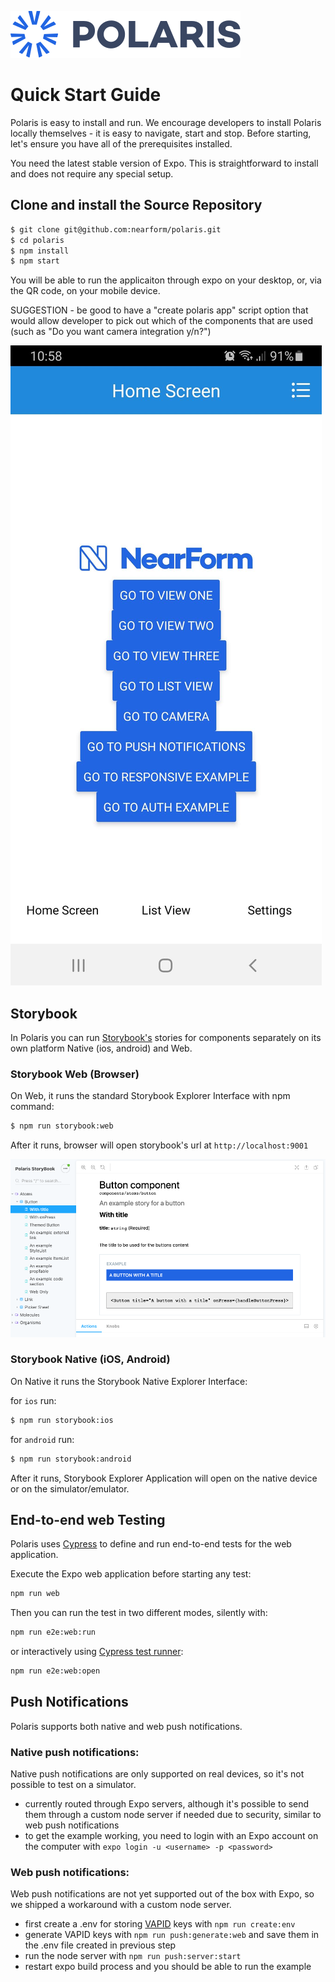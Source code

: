 ![Logo][logo]

# Quick Start Guide

Polaris is easy to install and run. We encourage developers to install Polaris locally themselves - it is easy to navigate, start and stop. Before starting, let's ensure you have all of the prerequisites installed.

You need the latest stable version of Expo. This is straightforward to install and does not require any special setup.

## Clone and install the Source Repository

```bash
$ git clone git@github.com:nearform/polaris.git
$ cd polaris
$ npm install
$ npm start
```

You will be able to run the applicaiton through expo on your desktop, or, via the QR code, on your mobile device.

SUGGESTION - be good to have a "create polaris app" script option that would allow developer to pick out which of the components that are used (such as "Do you want camera integration y/n?")

![polaris-homepage]

## Storybook

In Polaris you can run [Storybook's](polaris_UI.md) stories for components separately on its own platform Native (ios, android) and Web.

### Storybook Web (Browser)

On Web, it runs the standard Storybook Explorer Interface with npm command:

```bash
$ npm run storybook:web
```

After it runs, browser will open storybook's url at `http://localhost:9001`

![storybook-homepage]

### Storybook Native (iOS, Android)

On Native it runs the Storybook Native Explorer Interface:

for `ios` run:

```bash
$ npm run storybook:ios
```

for `android` run:

```bash
$ npm run storybook:android
```

After it runs, Storybook Explorer Application will open on the native device or on the simulator/emulator.

## End-to-end web Testing

Polaris uses [Cypress] to define and run end-to-end tests for the web application.

Execute the Expo web application before starting any test:

```sh
npm run web
```

Then you can run the test in two different modes, silently with:

```sh
npm run e2e:web:run
```

or interactively using [Cypress test runner](https://docs.cypress.io/guides/core-concepts/test-runner.html#Overview):

```sh
npm run e2e:web:open
```

## Push Notifications

Polaris supports both native and web push notifications.

### Native push notifications:

Native push notifications are only supported on real devices, so it's not possible to test on a simulator.

- currently routed through Expo servers, although it's possible to send them through a custom node server if needed due to security, similar to web push notifications
- to get the example working, you need to login with an Expo account on the computer with `expo login -u <username> -p <password>`

### Web push notifications:

Web push notifications are not yet supported out of the box with Expo, so we shipped a workaround with a custom node server.

- first create a .env for storing [VAPID](https://tools.ietf.org/html/draft-ietf-webpush-vapid-04) keys with `npm run create:env`
- generate VAPID keys with `npm run push:generate:web` and save them in the .env file created in previous step
- run the node server with `npm run push:server:start`
- restart expo build process and you should be able to run the example

<!-- Images -->

[logo]: ../img/Polaris_logo.svg
[polaris-homepage]: ../img/homescreen.jpg
[storybook-homepage]: ../img/storybook.jpg

<!-- External links -->

[cypress]: https://www.cypress.io/
